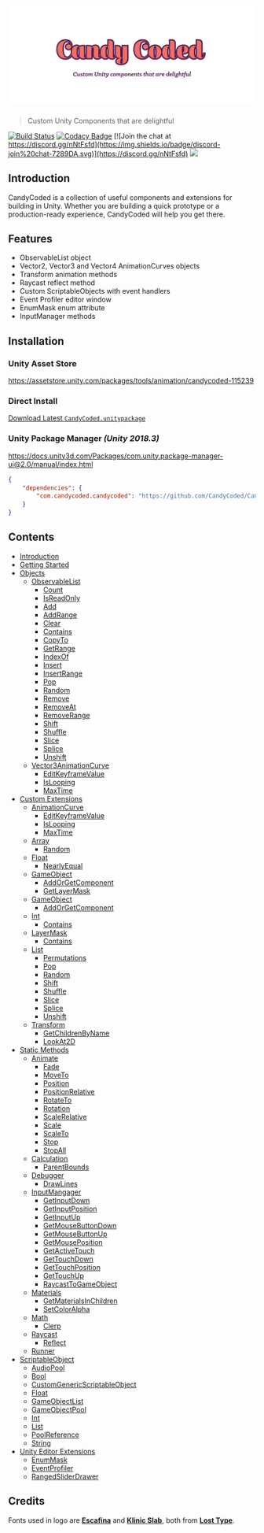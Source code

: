 # ![CandyCoded](logo.png)

> Custom Unity Components that are delightful

[![Build Status](https://travis-ci.org/CandyCoded/CandyCoded.svg?branch=master)](https://travis-ci.org/CandyCoded/CandyCoded)
[![Codacy Badge](https://api.codacy.com/project/badge/Grade/b0c24c2b49e2430b9ce42e2ba07e83ee)](https://www.codacy.com/app/CandyCoded/CandyCoded?utm_source=github.com&utm_medium=referral&utm_content=CandyCoded/CandyCoded&utm_campaign=Badge_Grade)
[![Join the chat at https://discord.gg/nNtFsfd](https://img.shields.io/badge/discord-join%20chat-7289DA.svg)](https://discord.gg/nNtFsfd)
[![](https://img.shields.io/badge/Trello-Board-blue.svg)](https://trello.com/b/LH4DWRKk/candycoded)

## Introduction

CandyCoded is a collection of useful components and extensions for building in Unity. Whether you are building a quick prototype or a production-ready experience, CandyCoded will help you get there.

## Features

-   ObservableList object
-   Vector2, Vector3 and Vector4 AnimationCurves objects
-   Transform animation methods
-   Raycast reflect method
-   Custom ScriptableObjects with event handlers
-   Event Profiler editor window
-   EnumMask enum attribute
-   InputManager methods

## Installation

### Unity Asset Store

<https://assetstore.unity.com/packages/tools/animation/candycoded-115239>

### Direct Install

[Download Latest `CandyCoded.unitypackage`](https://github.com/CandyCoded/CandyCoded/releases)

### Unity Package Manager _(Unity 2018.3)_

<https://docs.unity3d.com/Packages/com.unity.package-manager-ui@2.0/manual/index.html>

```json
{
    "dependencies": {
        "com.candycoded.candycoded": "https://github.com/CandyCoded/CandyCoded.git#v2.1.0"
    }
}
```

## Contents

-   [Introduction](Documentation/Introduction.md)
-   [Getting Started](Documentation/Getting%20Started.md)
-   [Objects](Documentation/1.%20Objects/)
    -   [ObservableList](Documentation/1.%20Objects/ObservableList.md)
        -   [Count](Documentation/1.%20Objects/ObservableList.md#count)
        -   [IsReadOnly](Documentation/1.%20Objects/ObservableList.md#isreadonly)
        -   [Add](Documentation/1.%20Objects/ObservableList.md#add)
        -   [AddRange](Documentation/1.%20Objects/ObservableList.md#addrange)
        -   [Clear](Documentation/1.%20Objects/ObservableList.md#clear)
        -   [Contains](Documentation/1.%20Objects/ObservableList.md#contains)
        -   [CopyTo](Documentation/1.%20Objects/ObservableList.md#copyto)
        -   [GetRange](Documentation/1.%20Objects/ObservableList.md#getrange)
        -   [IndexOf](Documentation/1.%20Objects/ObservableList.md#indexof)
        -   [Insert](Documentation/1.%20Objects/ObservableList.md#insert)
        -   [InsertRange](Documentation/1.%20Objects/ObservableList.md#insertrange)
        -   [Pop](Documentation/1.%20Objects/ObservableList.md#pop)
        -   [Random](Documentation/1.%20Objects/ObservableList.md#random)
        -   [Remove](Documentation/1.%20Objects/ObservableList.md#remove)
        -   [RemoveAt](Documentation/1.%20Objects/ObservableList.md#removeat)
        -   [RemoveRange](Documentation/1.%20Objects/ObservableList.md#removerange)
        -   [Shift](Documentation/1.%20Objects/ObservableList.md#shift)
        -   [Shuffle](Documentation/1.%20Objects/ObservableList.md#shuffle)
        -   [Slice](Documentation/1.%20Objects/ObservableList.md#slice)
        -   [Splice](Documentation/1.%20Objects/ObservableList.md#splice)
        -   [Unshift](Documentation/1.%20Objects/ObservableList.md#unshift)
    -   [Vector3AnimationCurve](Documentation/1.%20Objects/Vector3AnimationCurve.md)
        -   [EditKeyframeValue](Documentation/1.%20Objects/Vector3AnimationCurve.md#editkeyframevalue)
        -   [IsLooping](Documentation/1.%20Objects/Vector3AnimationCurve.md#islooping)
        -   [MaxTime](Documentation/1.%20Objects/Vector3AnimationCurve.md#maxtime)
-   [Custom Extensions](Documentation/2.%20Custom%20Extensions/)
    -   [AnimationCurve](Documentation/2.%20Custom%20Extensions/AnimationCurve.md)
        -   [EditKeyframeValue](Documentation/2.%20Custom%20Extensions/AnimationCurve.md#editkeyframevalue)
        -   [IsLooping](Documentation/2.%20Custom%20Extensions/AnimationCurve.md#islooping)
        -   [MaxTime](Documentation/2.%20Custom%20Extensions/AnimationCurve.md#maxtime)
    -   [Array](Documentation/2.%20Custom%20Extensions/Array.md)
        -   [Random](Documentation/2.%20Custom%20Extensions/Array.md#random)
    -   [Float](Documentation/2.%20Custom%20Extensions/Float.md)
        -   [NearlyEqual](Documentation/2.%20Custom%20Extensions/Float.md#nearlyequal)
    -   [GameObject](Documentation/2.%20Custom%20Extensions/GameObject.md)
        -   [AddOrGetComponent](Documentation/2.%20Custom%20Extensions/GameObject.md#addorgetcomponent)
        -   [GetLayerMask](Documentation/2.%20Custom%20Extensions/GameObject.md#getlayermask)
    -   [GameObject](Documentation/2.%20Custom%20Extensions/GameObject.md)
        -   [AddOrGetComponent](Documentation/2.%20Custom%20Extensions/GameObject.md#addorgetcomponent)
    -   [Int](Documentation/2.%20Custom%20Extensions/Int.md)
        -   [Contains](Documentation/2.%20Custom%20Extensions/Int.md#contains)
    -   [LayerMask](Documentation/2.%20Custom%20Extensions/LayerMask.md)
        -   [Contains](Documentation/2.%20Custom%20Extensions/LayerMask.md#contains)
    -   [List](Documentation/2.%20Custom%20Extensions/List.md)
        -   [Permutations](Documentation/2.%20Custom%20Extensions/List.md#permutations)
        -   [Pop](Documentation/2.%20Custom%20Extensions/List.md#pop)
        -   [Random](Documentation/2.%20Custom%20Extensions/List.md#random)
        -   [Shift](Documentation/2.%20Custom%20Extensions/List.md#shift)
        -   [Shuffle](Documentation/2.%20Custom%20Extensions/List.md#shuffle)
        -   [Slice](Documentation/2.%20Custom%20Extensions/List.md#slice)
        -   [Splice](Documentation/2.%20Custom%20Extensions/List.md#splice)
        -   [Unshift](Documentation/2.%20Custom%20Extensions/List.md#unshift)
    -   [Transform](Documentation/2.%20Custom%20Extensions/Transform.md)
        -   [GetChildrenByName](Documentation/2.%20Custom%20Extensions/Transform.md#getchildrenbyname)
        -   [LookAt2D](Documentation/2.%20Custom%20Extensions/Transform.md#lookat2d)
-   [Static Methods](Documentation/3.%20Static%20Methods/)
    -   [Animate](Documentation/3.%20Static%20Methods/Animate.md)
        -   [Fade](Documentation/3.%20Static%20Methods/Animate.md#fade)
        -   [MoveTo](Documentation/3.%20Static%20Methods/Animate.md#moveto)
        -   [Position](Documentation/3.%20Static%20Methods/Animate.md#position)
        -   [PositionRelative](Documentation/3.%20Static%20Methods/Animate.md#positionrelative)
        -   [RotateTo](Documentation/3.%20Static%20Methods/Animate.md#rotateto)
        -   [Rotation](Documentation/3.%20Static%20Methods/Animate.md#rotation)
        -   [ScaleRelative](Documentation/3.%20Static%20Methods/Animate.md#scalerelative)
        -   [Scale](Documentation/3.%20Static%20Methods/Animate.md#scale)
        -   [ScaleTo](Documentation/3.%20Static%20Methods/Animate.md#scaleto)
        -   [Stop](Documentation/3.%20Static%20Methods/Animate.md#stop)
        -   [StopAll](Documentation/3.%20Static%20Methods/Animate.md#stopall)
    -   [Calculation](Documentation/3.%20Static%20Methods/Calculation.md)
        -   [ParentBounds](Documentation/3.%20Static%20Methods/Calculation.md#parentbounds)
    -   [Debugger](Documentation/3.%20Static%20Methods/Debugger.md)
        -   [DrawLines](Documentation/3.%20Static%20Methods/Debugger.md#drawlines)
    -   [InputMangager](Documentation/3.%20Static%20Methods/InputMangager.md)
        -   [GetInputDown](Documentation/3.%20Static%20Methods/InputMangager.md#getinputdown)
        -   [GetInputPosition](Documentation/3.%20Static%20Methods/InputMangager.md#getinputposition)
        -   [GetInputUp](Documentation/3.%20Static%20Methods/InputMangager.md#getinputup)
        -   [GetMouseButtonDown](Documentation/3.%20Static%20Methods/InputMangager.md#getmousebuttondown)
        -   [GetMouseButtonUp](Documentation/3.%20Static%20Methods/InputMangager.md#getmousebuttonup)
        -   [GetMousePosition](Documentation/3.%20Static%20Methods/InputMangager.md#getmouseposition)
        -   [GetActiveTouch](Documentation/3.%20Static%20Methods/InputMangager.md#getactivetouch)
        -   [GetTouchDown](Documentation/3.%20Static%20Methods/InputMangager.md#gettouchdown)
        -   [GetTouchPosition](Documentation/3.%20Static%20Methods/InputMangager.md#gettouchposition)
        -   [GetTouchUp](Documentation/3.%20Static%20Methods/InputMangager.md#gettouchup)
        -   [RaycastToGameObject](Documentation/3.%20Static%20Methods/InputMangager.md#raycasttogameobject)
    -   [Materials](Documentation/3.%20Static%20Methods/Materials.md)
        -   [GetMaterialsInChildren](Documentation/3.%20Static%20Methods/Materials.md#getmaterialsinchildren)
        -   [SetColorAlpha](Documentation/3.%20Static%20Methods/Materials.md#setcoloralpha)
    -   [Math](Documentation/3.%20Static%20Methods/Math.md)
        -   [Clerp](Documentation/3.%20Static%20Methods/Math.md#clerp)
    -   [Raycast](Documentation/3.%20Static%20Methods/Raycast.md)
        -   [Reflect](Documentation/3.%20Static%20Methods/Raycast.md#reflect)
    -   [Runner](Documentation/3.%20Static%20Methods/Runner.md)
-   [ScriptableObject](Documentation/4.%20ScriptableObject/)
    -   [AudioPool](Documentation/4.%20ScriptableObject/AudioPool.md)
    -   [Bool](Documentation/4.%20ScriptableObject/Bool.md)
    -   [CustomGenericScriptableObject](Documentation/4.%20ScriptableObject/CustomGenericScriptableObject.md)
    -   [Float](Documentation/4.%20ScriptableObject/Float.md)
    -   [GameObjectList](Documentation/4.%20ScriptableObject/GameObjectList.md)
    -   [GameObjectPool](Documentation/4.%20ScriptableObject/GameObjectPool.md)
    -   [Int](Documentation/4.%20ScriptableObject/Int.md)
    -   [List](Documentation/4.%20ScriptableObject/List.md)
    -   [PoolReference](Documentation/4.%20ScriptableObject/PoolReference.md)
    -   [String](Documentation/4.%20ScriptableObject/String.md)
-   [Unity Editor Extensions](Documentation/5.%20Unity%20Editor%20Extensions/)
    -   [EnumMask](Documentation/5.%20Unity%20Editor%20Extensions/EnumMask.md)
    -   [EventProfiler](Documentation/5.%20Unity%20Editor%20Extensions/EventProfiler.md)
    -   [RangedSliderDrawer](Documentation/5.%20Unity%20Editor%20Extensions/RangedSliderDrawer.md)

## Credits

Fonts used in logo are [**Escafina**](http://www.losttype.com/font/?name=escafina) and [**Klinic Slab**](http://www.losttype.com/font/?name=klinic), both from [**Lost Type**](http://www.losttype.com/).
